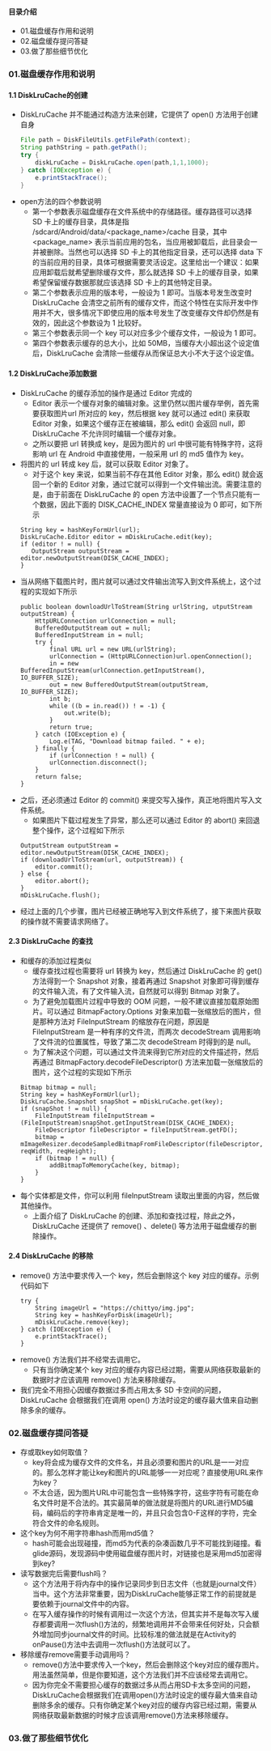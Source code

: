 #### 目录介绍
- 01.磁盘缓存作用和说明
- 02.磁盘缓存提问答疑
- 03.做了那些细节优化




### 01.磁盘缓存作用和说明
#### 1.1 DiskLruCache的创建
- DiskLruCache 并不能通过构造方法来创建，它提供了 open() 方法用于创建自身
    ``` java
    File path = DiskFileUtils.getFilePath(context);
    String pathString = path.getPath();
    try {
        diskLruCache = DiskLruCache.open(path,1,1,1000);
    } catch (IOException e) {
        e.printStackTrace();
    }
    ```
- open方法的四个参数说明
    - 第一个参数表示磁盘缓存在文件系统中的存储路径。缓存路径可以选择 SD 卡上的缓存目录，具体是指 /sdcard/Android/data/<package_name>/cache 目录，其中 <package_name> 表示当前应用的包名，当应用被卸载后，此目录会一并被删除。当然也可以选择 SD 卡上的其他指定目录，还可以选择 data 下的当前应用的目录，具体可根据需要灵活设定。这里给出一个建议：如果应用卸载后就希望删除缓存文件，那么就选择 SD 卡上的缓存目录，如果希望保留缓存数据那就应该选择 SD 卡上的其他特定目录。
    - 第二个参数表示应用的版本号，一般设为 1 即可。当版本号发生改变时 DiskLruCache 会清空之前所有的缓存文件，而这个特性在实际开发中作用并不大，很多情况下即使应用的版本号发生了改变缓存文件却仍然是有效的，因此这个参数设为 1 比较好。
    - 第三个参数表示同一个 key 可以对应多少个缓存文件，一般设为 1 即可。
    - 第四个参数表示缓存的总大小，比如 50MB，当缓存大小超出这个设定值后，DiskLruCache 会清除一些缓存从而保证总大小不大于这个设定值。



#### 1.2 DiskLruCache添加数据
- DiskLruCache 的缓存添加的操作是通过 Editor 完成的
    - Editor 表示一个缓存对象的编辑对象。这里仍然以图片缓存举例，首先需要获取图片url 所对应的 key，然后根据 key 就可以通过 edit() 来获取 Editor 对象，如果这个缓存正在被编辑，那么 edit() 会返回 null，即 DiskLruCache 不允许同时编辑一个缓存对象。
    - 之所以要把 url 转换成 key，是因为图片的 url 中很可能有特殊字符，这将影响 url 在 Android 中直接使用，一般采用 url 的 md5 值作为 key。
- 将图片的 url 转成 key 后，就可以获取 Editor 对象了。
    - 对于这个 key 来说，如果当前不存在其他 Editor 对象，那么 edit() 就会返回一个新的 Editor 对象，通过它就可以得到一个文件输出流。需要注意的是，由于前面在 DiskLruCache 的 open 方法中设置了一个节点只能有一个数据，因此下面的 DISK_CACHE_INDEX 常量直接设为 0 即可，如下所示
    ```
    String key = hashKeyFormUrl(url);
    DiskLruCache.Editor editor = mDiskLruCache.edit(key);
    if (editor ! = null) {
       OutputStream outputStream = editor.newOutputStream(DISK_CACHE_INDEX);
    }
    ```
- 当从网络下载图片时，图片就可以通过文件输出流写入到文件系统上，这个过程的实现如下所示
    ```
    public boolean downloadUrlToStream(String urlString, utputStream outputStream) {
    	HttpURLConnection urlConnection = null;
        BufferedOutputStream out = null;
        BufferedInputStream in = null;
        try {
    		final URL url = new URL(urlString);
    		urlConnection = (HttpURLConnection)url.openConnection();
    		in = new BufferedInputStream(urlConnection.getInputStream(), IO_BUFFER_SIZE);
            out = new BufferedOutputStream(outputStream, IO_BUFFER_SIZE);
    		int b;
    		while ((b = in.read()) ! = -1) {
    			out.write(b);
    		}
    		return true;
    	} catch (IOException e) {
    		Log.e(TAG, "Download bitmap failed. " + e);
    	} finally {
    		if (urlConnection ! = null) {
    		urlConnection.disconnect();
    	}
        return false;
    }
    ```
- 之后，还必须通过 Editor 的 commit() 来提交写入操作，真正地将图片写入文件系统。
    - 如果图片下载过程发生了异常，那么还可以通过 Editor 的 abort() 来回退整个操作，这个过程如下所示
    ```
    OutputStream outputStream = editor.newOutputStream(DISK_CACHE_INDEX);
    if (downloadUrlToStream(url, outputStream)) {
    	editor.commit();
    } else {
    	editor.abort();
    }
    mDiskLruCache.flush();
    ```
- 经过上面的几个步骤，图片已经被正确地写入到文件系统了，接下来图片获取的操作就不需要请求网络了。




#### 2.3 DiskLruCache 的查找
- 和缓存的添加过程类似
    - 缓存查找过程也需要将 url 转换为 key，然后通过 DiskLruCache 的 get() 方法得到一个 Snapshot 对象，接着再通过 Snapshot 对象即可得到缓存的文件输入流，有了文件输入流，自然就可以得到 Bitmap 对象了。
    - 为了避免加载图片过程中导致的 OOM 问题，一般不建议直接加载原始图片。可以通过 BitmapFactory.Options 对象来加载一张缩放后的图片，但是那种方法对 FileInputStream 的缩放存在问题，原因是 FileInputStream 是一种有序的文件流，而两次 decodeStream 调用影响了文件流的位置属性，导致了第二次 decodeStream 时得到的是 null。
    - 为了解决这个问题，可以通过文件流来得到它所对应的文件描述符，然后再通过 BitmapFactory.decodeFileDescriptor() 方法来加载一张缩放后的图片，这个过程的实现如下所示
    ```
    Bitmap bitmap = null;
    String key = hashKeyFormUrl(url);
    DiskLruCache.Snapshot snapShot = mDiskLruCache.get(key);
    if (snapShot ! = null) {
    	FileInputStream fileInputStream = (FileInputStream)snapShot.getInputStream(DISK_CACHE_INDEX);
    	FileDescriptor fileDescriptor = fileInputStream.getFD();
    	bitmap = mImageResizer.decodeSampledBitmapFromFileDescriptor(fileDescriptor, reqWidth, reqHeight);
        if (bitmap ! = null) {
    		addBitmapToMemoryCache(key, bitmap);
    	}
    }
    ```
- 每个实体都是文件，你可以利用 fileInputStream 读取出里面的内容，然后做其他操作。
    - 上面介绍了 DiskLruCache 的创建、添加和查找过程，除此之外，DiskLruCache 还提供了 remove() 、delete() 等方法用于磁盘缓存的删除操作。



#### 2.4 DiskLruCache 的移除
- remove() 方法中要求传入一个 key，然后会删除这个 key 对应的缓存。示例代码如下
    ```
    try {
    	String imageUrl = "https://chittyo/img.jpg";  
    	String key = hashKeyForDisk(imageUrl);  
    	mDiskLruCache.remove(key);
    } catch (IOException e) {
    	e.printStackTrace();
    }
    ```
- remove() 方法我们并不经常去调用它。
    - 只有当你确定某个 key 对应的缓存内容已经过期，需要从网络获取最新的数据时才应该调用 remove() 方法来移除缓存。
- 我们完全不用担心因缓存数据过多而占用太多 SD 卡空间的问题，DiskLruCache 会根据我们在调用 open() 方法时设定的缓存最大值来自动删除多余的缓存。




### 02.磁盘缓存提问答疑
- 存或取key如何取值？
    - key将会成为缓存文件的文件名，并且必须要和图片的URL是一一对应的。那么怎样才能让key和图片的URL能够一一对应呢？直接使用URL来作为key？
    - 不太合适，因为图片URL中可能包含一些特殊字符，这些字符有可能在命名文件时是不合法的。其实最简单的做法就是将图片的URL进行MD5编码，编码后的字符串肯定是唯一的，并且只会包含0-F这样的字符，完全符合文件的命名规则。
- 这个key为何不用字符串hash而用md5值？
    - hash可能会出现碰撞，而md5为代表的杂凑函数几乎不可能找到碰撞。看glide源码，发现源码中使用磁盘缓存图片时，对链接也是采用md5加密得到key?
- 读写数据完后需要flush吗？
    - 这个方法用于将内存中的操作记录同步到日志文件（也就是journal文件）当中。这个方法非常重要，因为DiskLruCache能够正常工作的前提就是要依赖于journal文件中的内容。
    - 在写入缓存操作的时候有调用过一次这个方法，但其实并不是每次写入缓存都要调用一次flush()方法的，频繁地调用并不会带来任何好处，只会额外增加同步journal文件的时间。比较标准的做法就是在Activity的onPause()方法中去调用一次flush()方法就可以了。
- 移除缓存remove需要手动调用吗？
    - remove()方法中要求传入一个key，然后会删除这个key对应的缓存图片。用法虽然简单，但是你要知道，这个方法我们并不应该经常去调用它。
    - 因为你完全不需要担心缓存的数据过多从而占用SD卡太多空间的问题，DiskLruCache会根据我们在调用open()方法时设定的缓存最大值来自动删除多余的缓存。只有你确定某个key对应的缓存内容已经过期，需要从网络获取最新数据的时候才应该调用remove()方法来移除缓存。



### 03.做了那些细节优化





